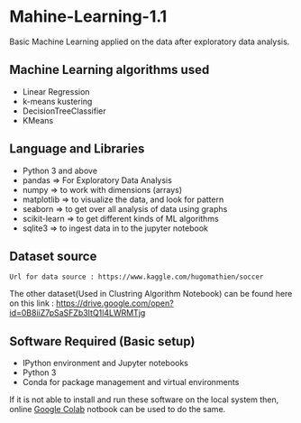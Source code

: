 # Mahine-Learning-1.1
Basic Machine Learning applied on the data after exploratory data analysis.


## Machine Learning algorithms used 

- Linear Regression
- k-means kustering
- DecisionTreeClassifier
- KMeans

## Language and Libraries 
- Python 3 and above
- pandas => For Exploratory Data Analysis 
- numpy => to work with dimensions (arrays)
- matplotlib => to visualize the data, and look for pattern
- seaborn => to get over all analysis of data using graphs
- scikit-learn => to get different kinds of ML algorithms
- sqlite3 => to ingest data in to the jupyter notebook

## Dataset source 
```
Url for data source : https://www.kaggle.com/hugomathien/soccer
```



The other dataset(Used in Clustring Algorithm Notebook) can be found  here on this link :
https://drive.google.com/open?id=0B8iiZ7pSaSFZb3ItQ1l4LWRMTjg

## Software Required (Basic setup)
- IPython environment and Jupyter notebooks
- Python 3
- Conda for package management and virtual environments

If it is not able to install and run these software on the local system
then, online [Google Colab](https://colab.research.google.com/) notbook can be used to do the same.
